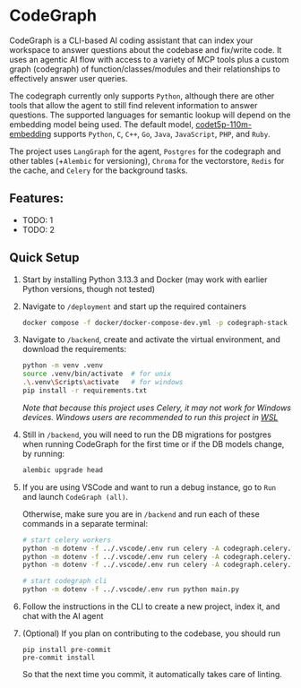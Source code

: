 # CodeGraph

CodeGraph is a CLI-based AI coding assistant that can index your workspace to answer questions about the codebase and fix/write code. It uses an agentic AI flow with access to a variety of MCP tools plus a custom graph (codegraph) of function/classes/modules and their relationships to effectively answer user queries.

The codegraph currently only supports `Python`, although there are other tools that allow the agent to still find relevent information to answer questions. The supported languages for semantic lookup will depend on the embedding model being used. The default model, [codet5p-110m-embedding](https://huggingface.co/Salesforce/codet5p-110m-embedding) supports `Python`, `C`, `C++`, `Go`, `Java`, `JavaScript`, `PHP`, and `Ruby`.

The project uses `LangGraph` for the agent, `Postgres` for the codegraph and other tables (+`Alembic` for versioning), `Chroma` for the vectorstore, `Redis` for the cache, and `Celery` for the background tasks.
<!-- + LiteLLM for managing different models -->

<!-- TODO: insert GIF/video here -->

## Features:
<!-- list overall, tools, cli, and indexing functionalities -->
<!-- maybe talk about tests + github actions -->
- TODO: 1
- TODO: 2

## Quick Setup
1. Start by installing Python 3.13.3 and Docker (may work with earlier Python versions, though not tested)

2. Navigate to `/deployment` and start up the required containers

   ```bash
   docker compose -f docker/docker-compose-dev.yml -p codegraph-stack up -d
   ```

3. Navigate to `/backend`, create and activate the virtual environment, and download the requirements:

   ```bash
   python -m venv .venv
   source .venv/bin/activate  # for unix
   .\.venv\Scripts\activate   # for windows
   pip install -r requirements.txt
   ```

   *Note that because this project uses Celery, it may not work for Windows devices. Windows users are recommended to run this project in [WSL](https://learn.microsoft.com/en-us/windows/wsl/install)*

4. Still in `/backend`, you will need to run the DB migrations for postgres when running CodeGraph for the first time or if the DB models change, by running:

   ```bash
   alembic upgrade head
   ```

<!-- TODO: add instructions on the .env file and required environmental variables -->
5. If you are using VSCode and want to run a debug instance, go to `Run` and launch `CodeGraph (all)`.

   Otherwise, make sure you are in `/backend` and run each of these commands in a separate terminal:

   <!-- TODO: create a script to start all celery workers -->
   ```bash
   # start celery workers
   python -m dotenv -f ../.vscode/.env run celery -A codegraph.celery.workers.primary worker --pool=threads --concurrency=4 --prefetch-multiplier=1 --loglevel=INFO -Q celery
   python -m dotenv -f ../.vscode/.env run celery -A codegraph.celery.workers.indexing worker --pool=threads --concurrency=4 --prefetch-multiplier=1 --loglevel=INFO -Q indexing
   python -m dotenv -f ../.vscode/.env run celery -A codegraph.celery.workers.beat beat --loglevel=INFO

   # start codegraph cli
   python -m dotenv -f ../.vscode/.env run python main.py
   ```

6. Follow the instructions in the CLI to create a new project, index it, and chat with the AI agent

7. (Optional) If you plan on contributing to the codebase, you should run

   ```
   pip install pre-commit
   pre-commit install
   ```

   So that the next time you commit, it automatically takes care of linting.

<!-- TODO: add known limitations and potential future features -->